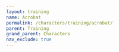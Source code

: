```yaml
---
layout: training
name: Acrobat
permalink: /characters/training/acrobat/
parent: Training
grand_parent: Characters
nav_exclude: true
---
```


